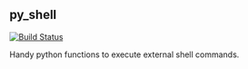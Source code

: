 py_shell
--------

[![Build Status](https://travis-ci.org/geoder101/py_shell.svg?branch=master)](https://travis-ci.org/geoder101/py_shell)

Handy python functions to execute external shell commands.
